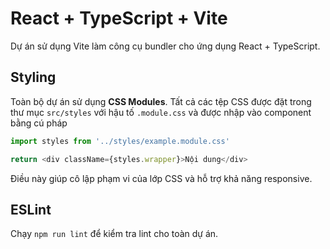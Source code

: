 # React + TypeScript + Vite

Dự án sử dụng Vite làm công cụ bundler cho ứng dụng React + TypeScript.

## Styling

Toàn bộ dự án sử dụng **CSS Modules**. Tất cả các tệp CSS được đặt trong thư mục
`src/styles` với hậu tố `.module.css` và được nhập vào component bằng cú pháp

```ts
import styles from '../styles/example.module.css'

return <div className={styles.wrapper}>Nội dung</div>
```

Điều này giúp cô lập phạm vi của lớp CSS và hỗ trợ khả năng responsive.

## ESLint

Chạy `npm run lint` để kiểm tra lint cho toàn dự án.
